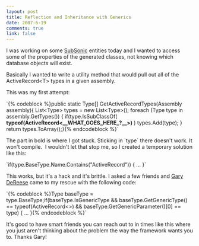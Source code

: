```yaml
--- 
layout: post
title: Reflection and Inheritance with Generics
date: 2007-6-19
comments: true
link: false
---
```

<p>I was working on some <a href="http://subsonicproject.com/" target="_blank">SubSonic</a> entities today and I wanted to access some of the properties of the generated classes, not knowing which database objects will exist.</p><p>Basically&nbsp;I wanted to write a utility method that would pull out all of the ActiveRecord&lt;T&gt; types in a given assembly.</p><p>This was my first attempt:</p><p>`{% codeblock %}public static Type[] GetActiveRecordTypes(Assembly assembly){	List&lt;Type&gt; types = new List&lt;Type&gt;();	foreach (Type type in assembly.GetTypes())	{		if(type.IsSubClassOf( <b>typeof(ActiveRecord&lt;__WHAT_GOES_HERE_?__&gt;)</b> )			types.Add(type);	}	return types.ToArray();}{% endcodeblock %}`<p>The part in bold is where I got stuck. Sticking in `type` there doesn't work. It won't compile.&nbsp; I wouldn't let that stop me, so I created a temporary solution like this:</p><p>`if(type.BaseType.Name.Contains("ActiveRecord")) { ... }`</p><p>This works, but it's a hack and it's brittle. I asked a few friends and <a href="http://analog-man.blogspot.com/" target="_blank">Gary DeReese</a> came to my rescue with the following code:</p><p>`{% codeblock %}Type baseType = type.BaseType;if(baseType.IsGenericType &amp;&amp; 	baseType.GetGenericType() == typeof(ActiveRecord&lt;&gt;) &amp;&amp;	baseType.GetGenericParameter()[0] == type) { ... }{% endcodeblock %}`<p></p><p>It's good to have smart friends you can reach out to in times like this where you just aren't thinking about the problem the way the framework wants you to. Thanks Gary! </p>
